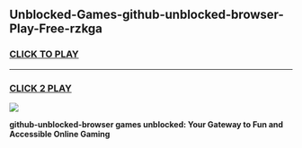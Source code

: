
## Unblocked-Games-github-unblocked-browser-Play-Free-rzkga
<h3>
<a href="https://premium76.site?title=github-unblocked-browser&ref=21A">CLICK TO PLAY</a></h3>
<hr>

<h3>
<a href="https://premium76.site?title=github-unblocked-browser&ref=21A">CLICK 2 PLAY</a>
  
</h3>

<a href="https://premium76.site?title=github-unblocked-browser&ref=21A"><img src="https://clearcache.store/games.png"></a>


**github-unblocked-browser games unblocked: Your Gateway to Fun and Accessible Online Gaming**
